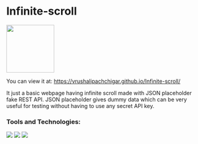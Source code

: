 # Infinite-scroll
<img src="https://media4.giphy.com/media/l41Ygr7sR5limRkek/200w.webp?cid=ecf05e47fwgipdsbimzqkwrma4c5xzni2hd8yg0yvxjtiugq&rid=200w.webp&ct=g" width="125px">

You can view it at: https://vrushalipachchigar.github.io/Infinite-scroll/

It just a basic webpage having infinite scroll made with JSON placeholder fake REST API.
JSON placeholder gives dummy data which can be very useful for testing without having to use any secret API key.

### Tools and Technologies:

<p>
  <img src="https://img.shields.io/badge/HTML5-E34F26?style=for-the-badge&logo=html5&logoColor=white" />
  <img src="https://img.shields.io/badge/CSS3-1572B6?style=for-the-badge&logo=css3&logoColor=white" />
  <img src="https://img.shields.io/badge/JavaScript-323330?style=for-the-badge&logo=javascript&logoColor=F7DF1E" /></p>
